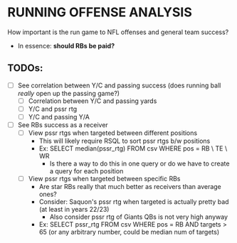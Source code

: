 # RUNNING OFFENSE ANALYSIS
How important is the run game to NFL offenses and general team success?
- In essence: **should RBs be paid?**

## TODOs:
- [ ] See correlation between Y/C and passing success (does running ball *really* open up the passing game?)
    - [ ] Correlation between Y/C and passing yards
    - [ ] Y/C and pssr rtg
    - [ ] Y/C and passing Y/A
- [ ] See RBs success as a receiver
    - [ ] View pssr rtgs when targeted between different positions
        - This will likely require RSQL to sort pssr rtgs b/w positions
        - Ex: SELECT median(pssr_rtg) FROM csv WHERE pos = RB \ TE \ WR
            - Is there a way to do this in one query or do we have to create a query for each position
    - [ ] View pssr rtgs when targeted between specific RBs
      - Are star RBs really that much better as receivers than average ones?
      * Consider: Saquon's pssr rtg when targeted is actually pretty bad (at least in years 22/23)
        * Also consider pssr rtg of Giants QBs is not very high anyway
      * Ex: SELECT pssr_rtg FROM csv WHERE pos = RB AND targets > 65 (or any arbitrary number, could be median num of targets)
  